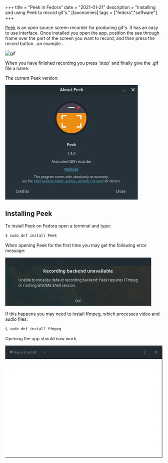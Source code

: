 +++
title =  "Peek in Fedora"
date =   "2021-01-21"
description = "Installing and using Peek to record gif's."
[taxonomies]
tags = ["fedora","software"]
+++

[Peek](https://github.com/phw/peek) is an open source screen recorder for producing gif's.  It has an easy to use interface.  Once installed you open the app, position the see through frame over the part of the screen you want to record, and then press the record button...an example...

![gif](https://i.imgur.com/fpcy0ye.gif#center)

When you have finished recording you press 'stop' and finally give the .gif file a name.

The current Peek version:

![about-peek](about-peek.webp)


## Installing Peek

To install Peek on Fedora open a terminal and type:
```bash
$ sudo dnf install Peek
```
When opening Peek for the first time you may get the following error message:

![error-message](peek-ffmpeg.webp)

If this happens you may need to install ffmpeg, which processes video and audio files:
```bash
$ sudo dnf install ffmpeg
```

Opening the app should now work.

![peek-screen](peek-screen.webp)
